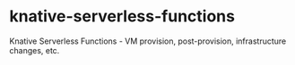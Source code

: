 # knative-serverless-functions
Knative Serverless Functions - VM provision, post-provision, infrastructure changes, etc.
